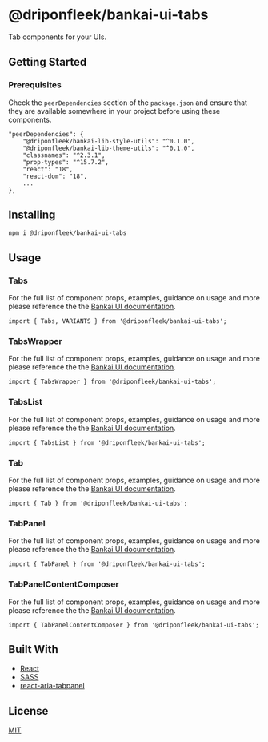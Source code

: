 # @driponfleek/bankai-ui-tabs
Tab components for your UIs.

## Getting Started

### Prerequisites
Check the `peerDependencies` section of the `package.json` and ensure that they are available somewhere in your project before using these components.

```
"peerDependencies": {
    "@driponfleek/bankai-lib-style-utils": "^0.1.0",
    "@driponfleek/bankai-lib-theme-utils": "^0.1.0",
    "classnames": "^2.3.1",
    "prop-types": "^15.7.2",
    "react": "18",
    "react-dom": "18",
    ...
},
```

## Installing
```
npm i @driponfleek/bankai-ui-tabs
```

## Usage

### Tabs
For the full list of component props, examples, guidance on usage and more please reference the the [Bankai UI documentation](https://bankai-ui.com/).

```
import { Tabs, VARIANTS } from '@driponfleek/bankai-ui-tabs';
```

### TabsWrapper
For the full list of component props, examples, guidance on usage and more please reference the the [Bankai UI documentation](https://bankai-ui.com/).

```
import { TabsWrapper } from '@driponfleek/bankai-ui-tabs';
```

### TabsList
For the full list of component props, examples, guidance on usage and more please reference the the [Bankai UI documentation](https://bankai-ui.com/).

```
import { TabsList } from '@driponfleek/bankai-ui-tabs';
```

### Tab
For the full list of component props, examples, guidance on usage and more please reference the the [Bankai UI documentation](https://bankai-ui.com/).

```
import { Tab } from '@driponfleek/bankai-ui-tabs';
```

### TabPanel
For the full list of component props, examples, guidance on usage and more please reference the the [Bankai UI documentation](https://bankai-ui.com/).

```
import { TabPanel } from '@driponfleek/bankai-ui-tabs';
```

### TabPanelContentComposer
For the full list of component props, examples, guidance on usage and more please reference the the [Bankai UI documentation](https://bankai-ui.com/).

```
import { TabPanelContentComposer } from '@driponfleek/bankai-ui-tabs';
```

## Built With
* [React](https://github.com/facebook/react)
* [SASS](https://github.com/sass/sass)
* [react-aria-tabpanel](https://github.com/davidtheclark/react-aria-tabpanel)

## License
[MIT](../../../LICENSE)
